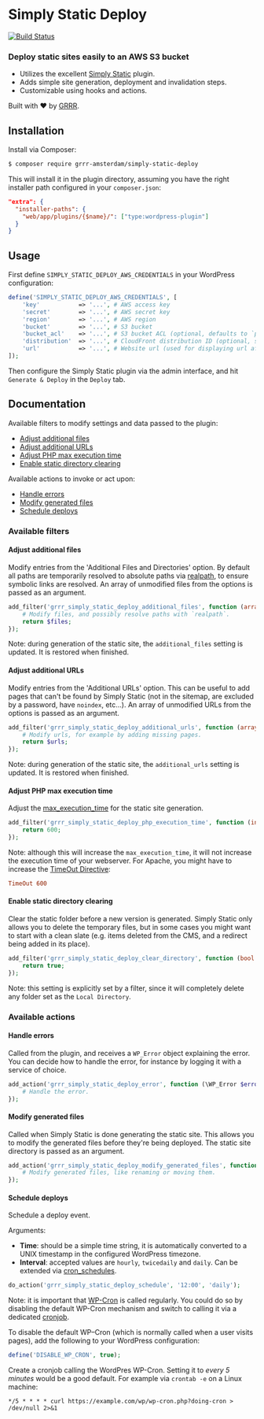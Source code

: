 # Simply Static Deploy

[![Build Status](https://travis-ci.com/grrr-amsterdam/simply-static-deploy.svg?branch=master)](https://travis-ci.com/grrr-amsterdam/simply-static-deploy)

### Deploy static sites easily to an AWS S3 bucket

- Utilizes the excellent [Simply Static](https://wordpress.org/plugins/simply-static/) plugin.
- Adds simple site generation, deployment and invalidation steps.
- Customizable using hooks and actions.

Built with ❤️ by [GRRR](https://grrr.tech).

## Installation

Install via Composer:

```sh
$ composer require grrr-amsterdam/simply-static-deploy
```

This will install it in the plugin directory, assuming you have the right installer path configured in your `composer.json`:

```json
"extra": {
  "installer-paths": {
    "web/app/plugins/{$name}/": ["type:wordpress-plugin"]
  }
}
```

## Usage

First define `SIMPLY_STATIC_DEPLOY_AWS_CREDENTIALS` in your WordPress configuration:

```php
define('SIMPLY_STATIC_DEPLOY_AWS_CREDENTIALS', [
    'key'           => '...', # AWS access key
    'secret'        => '...', # AWS secret key
    'region'        => '...', # AWS region
    'bucket'        => '...', # S3 bucket
    'bucket_acl'    => '...', # S3 bucket ACL (optional, defaults to `public-read`)
    'distribution'  => '...', # CloudFront distribution ID (optional, step is skipped when empty)
    'url'           => '...', # Website url (used for displaying url after deploy is finished)
]);
```

Then configure the Simply Static plugin via the admin interface, and hit `Generate & Deploy` in the `Deploy` tab. 

## Documentation

Available filters to modify settings and data passed to the plugin:

- [Adjust additional files](#adjust-additional-files)
- [Adjust additional URLs](#adjust-additional-urls)
- [Adjust PHP max execution time](#adjust-php-max-execution-time)
- [Enable static directory clearing](#enable-static-directory-clearing)

Available actions to invoke or act upon:

- [Handle errors](#handle-errors)
- [Modify generated files](#modify-generated-files)
- [Schedule deploys](#schedule-deploys)

### Available filters

#### Adjust additional files

Modify entries from the 'Additional Files and Directories' option. By default all paths are temporarily resolved to absolute paths via [realpath](https://www.php.net/manual/en/function.realpath.php), to ensure symbolic links are resolved. An array of unmodified files from the options is passed as an argument.

```php
add_filter('grrr_simply_static_deploy_additional_files', function (array $files) {
    # Modify files, and possibly resolve paths with `realpath`.
    return $files;
});
```

Note: during generation of the static site, the `additional_files` setting is updated. It is restored when finished.

#### Adjust additional URLs

Modify entries from the 'Additional URLs' option. This can be useful to add pages that can't be found by Simply Static (not in the sitemap, are excluded by a password, have `noindex`, etc...). An array of unmodified URLs from the options is passed as an argument.

```php
add_filter('grrr_simply_static_deploy_additional_urls', function (array $urls) {
    # Modify urls, for example by adding missing pages.
    return $urls;
});
```

Note: during generation of the static site, the `additional_urls` setting is updated. It is restored when finished.

#### Adjust PHP max execution time

Adjust the [max_execution_time](https://www.php.net/manual/en/info.configuration.php#ini.max-execution-time) for the static site generation.

```php
add_filter('grrr_simply_static_deploy_php_execution_time', function (int $time) {
    return 600;
});
```

Note: although this will increase the `max_execution_time`, it will not increase the execution time of your webserver. 
For Apache, you might have to increase the [TimeOut Directive](http://httpd.apache.org/docs/2.0/mod/core.html#timeout):

```conf
TimeOut 600
```
#### Enable static directory clearing

Clear the static folder before a new version is generated. Simply Static only allows you to delete the temporary files, but in some cases you might want to start with a clean slate (e.g. items deleted from the CMS, and a redirect being added in its place).

```php
add_filter('grrr_simply_static_deploy_clear_directory', function (bool $value) {
    return true;
});
```

Note: this setting is explicitly set by a filter, since it will completely delete any folder set as the `Local Directory`.

### Available actions

#### Handle errors

Called from the plugin, and receives a `WP_Error` object explaining the error. You can decide how to handle the error, for instance by logging it with a service of choice.

```php
add_action('grrr_simply_static_deploy_error', function (\WP_Error $error) {
    # Handle the error.
});
```

#### Modify generated files

Called when Simply Static is done generating the static site. This allows you to modify the generated files before they're being deployed. The static site directory is passed as an argument.

```php
add_action('grrr_simply_static_deploy_modify_generated_files', function (string $directory) {
    # Modify generated files, like renaming or moving them.
});
```

#### Schedule deploys

Schedule a deploy event. 

Arguments:

- **Time**: should be a simple time string, it is automatically converted to a UNIX timestamp in the configured WordPress timezone.
- **Interval**: accepted values are `hourly`, `twicedaily` and `daily`. Can be extended via [cron_schedules](https://developer.wordpress.org/reference/hooks/cron_schedules).

```php
do_action('grrr_simply_static_deploy_schedule', '12:00', 'daily');
```

Note: it is important that [WP-Cron](https://developer.wordpress.org/plugins/cron/) is called regularly. You could do so by disabling the default WP-Cron mechanism and switch to calling it via a dedicated [cronjob](https://en.wikipedia.org/wiki/Cronjob).

To disable the default WP–Cron (which is normally called when a user visits pages), add the following to your WordPress configuration:
 
```php
define('DISABLE_WP_CRON', true);
```

Create a cronjob calling the WordPres WP-Cron. Setting it to _every 5 minutes_ would be a good default. For example via  `crontab -e` on a Linux machine:

```cron
*/5 * * * * curl https://example.com/wp/wp-cron.php?doing-cron > /dev/null 2>&1
```
